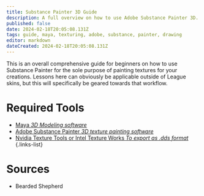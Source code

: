 ```yaml
---
title: Substance Painter 3D Guide
description: A full overview on how to use Adobe Substance Painter 3D.
published: false
date: 2024-02-18T20:05:08.131Z
tags: guide, maya, texturing, adobe, substance, painter, drawing
editor: markdown
dateCreated: 2024-02-18T20:05:08.131Z
---
```


This is an overall comprehensive guide for beginners on how to use Substance Painter for the sole purpose of painting textures for your creations. Lessons here can obviously be applicable outside of League skins, but this will specifically be geared towards that workflow.

# Required Tools

- [Maya *3D Modeling software*](/core-guides/tools/maya)
- [Adobe Substance Painter *3D texture painting software*](core-guides/tools/adobe/substance-painter)
- [Nvidia Texture Tools or Intel Texture Works *To export as .dds format*](/core-guides/tools/adobe/photoshop#intel-texture-works)
{.links-list}


# Sources

- Bearded Shepherd
